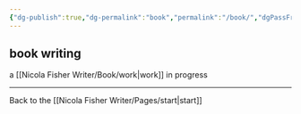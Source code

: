 ```yaml
---
{"dg-publish":true,"dg-permalink":"book","permalink":"/book/","dgPassFrontmatter":true,"created":"","updated":""}
---
```



## book writing

a [[Nicola Fisher Writer/Book/work\|work]] in progress

---

Back to the [[Nicola Fisher Writer/Pages/start\|start]]
